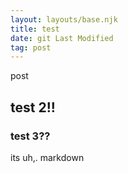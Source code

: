```yaml
---
layout: layouts/base.njk
title: test
date: git Last Modified
tag: post
---
```


post

## test 2!!

### test 3??


its uh,. markdown
